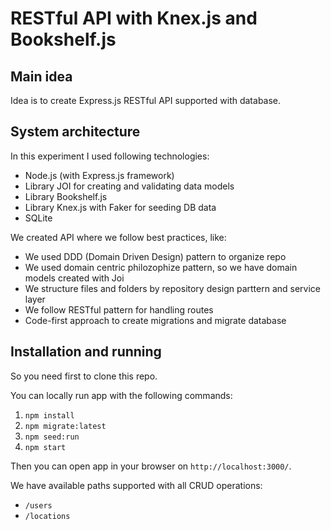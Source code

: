 # RESTful API with Knex.js and Bookshelf.js

## Main idea

Idea is to create Express.js RESTful API supported with database.

## System architecture

In this experiment I used following technologies:
- Node.js (with Express.js framework)
- Library JOI for creating and validating data models
- Library Bookshelf.js
- Library Knex.js with Faker for seeding DB data
- SQLite

We created API where we follow best practices, like:
- We used DDD (Domain Driven Design) pattern to organize repo
- We used domain centric philozophize pattern, so we have domain models created with Joi
- We structure files and folders by repository design parttern and service layer
- We follow RESTful pattern for handling routes
- Code-first approach to create migrations and migrate database

## Installation and running

So you need first to clone this repo.

You can locally run app with the following commands:

1. `npm install`
2. `npm migrate:latest`
3. `npm seed:run`
4. `npm start`

Then you can open app in your browser on `http://localhost:3000/`.

We have available paths supported with all CRUD operations:
- `/users`
- `/locations`
